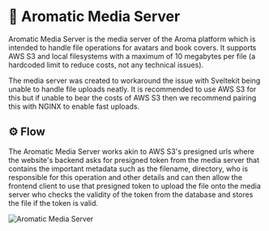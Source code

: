 # 🌉 Aromatic Media Server
Aromatic Media Server is the media server of the Aroma platform which is intended to handle file operations for avatars and book covers. It supports AWS S3 and local filesystems with a maximum of 10 megabytes per file (a hardcoded limit to reduce costs, not any technical issues). 

The media server was created to workaround the issue with Sveltekit being unable to handle file uploads neatly. It is recommended to use AWS S3 for this but if unable to bear the costs of AWS S3 then we recommend pairing this with NGINX to enable fast uploads.

## ⚙️ Flow
The Aromatic Media Server works akin to AWS S3's presigned urls where the website's backend asks for presigned token from the media server that contains the important metadata such as the filename, directory, who is responsible for this operation and other details and can then allow the frontend client to use that presigned token to upload the file onto the media server who checks the validity of the token from the database and stores the file if the token is valid.

![Aromatic Media Server](https://user-images.githubusercontent.com/69381903/169654864-2935e453-71e1-4ab4-9b5e-591043a38b50.png)
